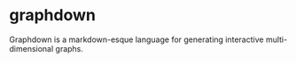 # graphdown
Graphdown is a markdown-esque language for generating interactive multi-dimensional graphs.
